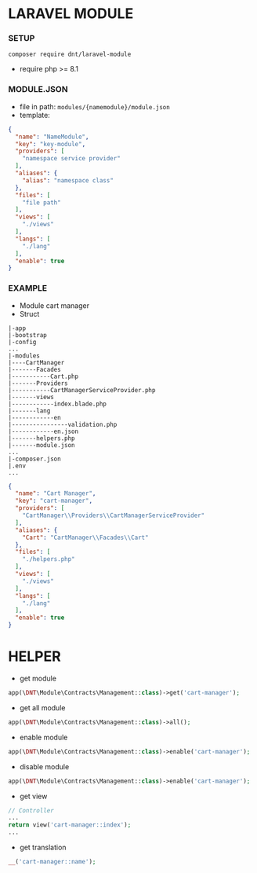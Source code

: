 # LARAVEL MODULE

### SETUP
```
composer require dnt/laravel-module
```

- require php >= 8.1


### MODULE.JSON
- file in path: `modules/{namemodule}/module.json`
- template:
```json
{
  "name": "NameModule",
  "key": "key-module",
  "providers": [
    "namespace service provider"
  ],
  "aliases": {
    "alias": "namespace class"
  },
  "files": [
    "file path"
  ],
  "views": [
    "./views"
  ],
  "langs": [
    "./lang"
  ],
  "enable": true
}
```

### EXAMPLE
- Module cart manager
- Struct
```
|-app
|-bootstrap
|-config
...
|-modules
|----CartManager
|-------Facades
|-----------Cart.php
|-------Providers
|-----------CartManagerServiceProvider.php
|-------views
|------------index.blade.php
|-------lang
|------------en
|----------------validation.php
|------------en.json
|-------helpers.php
|-------module.json
...
|-composer.json
|.env
...
```
```json
{
  "name": "Cart Manager",
  "key": "cart-manager",
  "providers": [
    "CartManager\\Providers\\CartManagerServiceProvider"
  ],
  "aliases": {
    "Cart": "CartManager\\Facades\\Cart"
  },
  "files": [
    "./helpers.php"
  ],
  "views": [
    "./views"
  ],
  "langs": [
    "./lang"
  ],
  "enable": true
}
```

# HELPER
- get module
```php
app(\DNT\Module\Contracts\Management::class)->get('cart-manager');
```
- get all module
```php
app(\DNT\Module\Contracts\Management::class)->all();
```
- enable module
```php
app(\DNT\Module\Contracts\Management::class)->enable('cart-manager');
```
- disable module
```php
app(\DNT\Module\Contracts\Management::class)->enable('cart-manager');
```
- get view
```php
// Controller
...
return view('cart-manager::index');
...
```
- get translation
```php
__('cart-manager::name'); 
```
